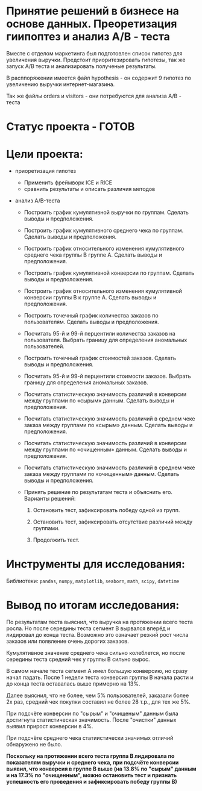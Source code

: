 # Принятие решений в бизнесе на основе данных. Преоретизация гиипоптез и анализ A/B - теста
 
Вместе с отделом маркетинга был подготовлен список гипотез для увеличения выручки. Предстоит приоритезировать гипотезы, так же запуск A/B теста и анализировать полученые результаты.

В расппоряжении имеется файл hypothesis - он содержит 9 гипотез по увеличению выручки интернет-магазина.

Так же файлы orders и visitors - они потребуются для анализа A/B - теста


# Статус проекта - ГОТОВ


# Цели проекта:

- приоретизация гипотез
	- Применить фреймворк ICE и RICE
	- сравнить результаты и описать различия методов

- анализ A/B-теста
	- Построить график кумулятивной выручки по группам. Сделать выводы и предположения.

	- Построить график кумулятивного среднего чека по группам. Сделать выводы и предположения.

	- Построить график относительного изменения кумулятивного среднего чека группы B группе   A. Сделать выводы и предположения.

	- Построить график кумулятивной конверсии по группам. Сделать выводы и предположения.

	- Построить график относительного изменения кумулятивной конверсии группы B к группе A. Сделать выводы и предположения.

	- Построить точечный график количества заказов по пользователям. Сделать выводы и предположения.

	- Посчитать 95-й и 99-й перцентили количества заказов на пользователя. Выбрать границу для определения аномальных пользователей.

	- Построить точечный график стоимостей заказов. Сделать выводы и предположения.

 	- Посчитать 95-й и 99-й перцентили стоимости заказов. Выбрать границу для определения аномальных заказов.

	- Посчитать статистическую значимость различий в конверсии между группами по «сырым» данным. Сделать выводы и предположения.

	- Посчитать статистическую значимость различий в среднем чеке заказа между группами по «сырым» данным. Сделать выводы и предположения.

	- Посчитать статистическую значимость различий в конверсии между группами по «очищенным» данным. Сделать выводы и предположения.

	- Посчитать статистическую значимость различий в среднем чеке заказа между группами по «очищенным» данным. Сделать выводы и предположения.

	- Принять решение по результатам теста и объяснить его. Варианты решений:

		1. Остановить тест, зафиксировать победу одной из групп.

		2. Остановить тест, зафиксировать отсутствие различий между группами.

		3. Продолжить тест.


# Инструменты для исследования:

Библиотеки: `pandas`, `numpy`, `matplotlib`, `seaborn`, `math`, `scipy`, `datetime`


# Вывод по итогам исследования:

По результатам теста выяснил, что выручка на протяжении всего теста росла. Но после середины теста сегмент В вырвался вперёд и лидировал до конца теста. Возможно это означает резкий рост числа заказов или появление очень дорогих заказов.


Кумулятивное значение среднего чека сильно колеблется, но после середины теста средний чек у группы В сильно вырос. 


В самом начале теста сегмент А имел большую конверсию, но сразу начал падать. После 1 недели теста конверсия группы В начала расти и до конца теста оставалась выше примерно на 13%.


Далее выяснил, что не более, чем 5% пользователей, заказали более 2х раз, средний чек покупки составил не более 28 т.р., для тех же 5%.

При подсчёте конверсии по "сырым" и "очищеным" данным была достигнута статистическая значимость. После "очистки" данных выявил прирост конверсии в 4%.

При подсчёте среднего чека статиистически значимых отличий обнаружено не было.

**Поскольку на протяжении всего теста группа В лидировала по показателям выручки и среднего чека, при подсчёте конверсии выявил, что конверсия в группе В выше (на 13.8% по "сырым" данным и на 17.3% по "очищенным", можно остановить тест и признать успешность его проведения и зафиксировать победу группы В)**